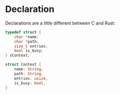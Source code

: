 # Declaration

Declarations are a little different between C and Rust:

```c
typedef struct {
    char *name;
    char *path;
    size_t entries;
    bool is_busy;
} sContext;
```

```rust
struct Context {
    name: String,
    path: String,
    entries: usize,
    is_busy: bool,
}
```
